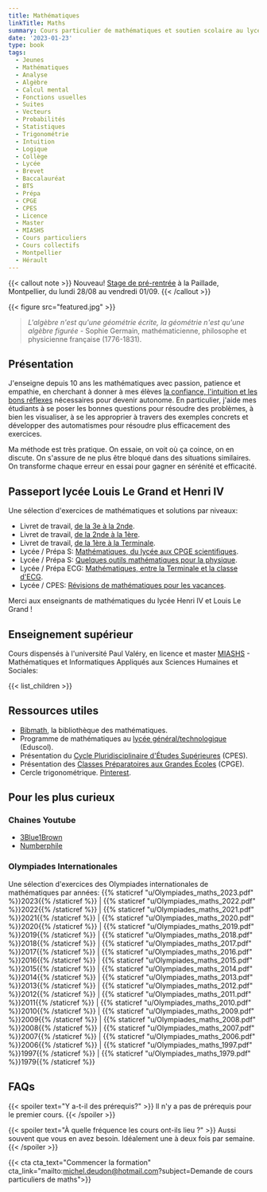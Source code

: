 ```yaml
---
title: Mathématiques
linkTitle: Maths
summary: Cours particulier de mathématiques et soutien scolaire au lycée à Montpellier. Cours d'analyse, d'algèbre, statistiques et programmation en licence/master MIASHS.
date: '2023-01-23'
type: book
tags:
  - Jeunes
  - Mathématiques
  - Analyse
  - Algèbre
  - Calcul mental
  - Fonctions usuelles
  - Suites
  - Vecteurs
  - Probabilités
  - Statistiques
  - Trigonométrie
  - Intuition
  - Logique
  - Collège
  - Lycée
  - Brevet
  - Baccalauréat
  - BTS
  - Prépa
  - CPGE
  - CPES
  - Licence
  - Master
  - MIASHS
  - Cours particuliers
  - Cours collectifs
  - Montpellier
  - Hérault
---
```


{{< callout note >}}
Nouveau! <a href="https://www.mtpcours.fr/en/p/stage-maths-montpellier/">Stage de pré-rentrée</a> à la Paillade, Montpellier, du lundi 28/08 au vendredi 01/09.
{{< /callout >}}

{{< figure src="featured.jpg" >}}

> <i> L'algèbre n'est qu'une géométrie écrite, la géométrie n'est qu'une algèbre figurée </i> - Sophie Germain, mathématicienne, philosophe et physicienne française (1776-1831).

## Présentation

J'enseigne depuis 10 ans les mathématiques avec passion, patience et empathie, en cherchant à donner à mes élèves [la confiance, l'intuition et les bons réflexes](https://www.mtpcours.fr/p/7-astuces-pour-progresser-en-maths/) nécessaires pour devenir autonome. En particulier, j'aide mes étudiants à se poser les bonnes questions pour résoudre des problèmes, à bien les visualiser, à se les approprier à travers des exemples concrets et développer des automatismes pour résoudre plus efficacement des exercices.

Ma méthode est très pratique. On essaie, on voit où ça coince, on en discute. On s'assure de ne plus être bloqué dans des situations similaires. On transforme chaque erreur en essai pour gagner en sérénité et efficacité.

## Passeport lycée Louis Le Grand et Henri IV

Une sélection d'exercices de mathématiques et solutions par niveaux:
- Livret de travail, [de la 3e à la 2nde](https://www.louislegrand.fr/wp-content/uploads/2021/07/Livret-3eme-2nde.pdf).
- Livret de travail, [de la 2nde à la 1ère](https://lycee-henri4.com/wp-content/uploads/2023/06/Livret-2nde-1ere.pdf).
- Livret de travail, [de la 1ère à la Terminale](https://lycee-henri4.com/wp-content/uploads/2023/06/Livret-1ere-Term.pdf).
- Lycée / Prépa S: [Mathématiques, du lycée aux CPGE scientifiques](https://www.louislegrand.fr/wp-content/uploads/2022/02/EXOS-TERMINALE3-3-AVECDESSIN-2.pdf).
- Lycée / Prépa S: [Quelques outils mathématiques pour la physique](https://lycee-henri4.com/wp-content/uploads/2023/06/poly-MPSI2023.pdf).
- Lycée / Prépa ECG: [Mathématiques, entre la Terminale et la classe d'ECG](https://lycee-henri4.com/wp-content/uploads/2022/07/ECG1-MATHS.pdf).
- Lycée / CPES: [Révisions de mathématiques pour les vacances](https://lycee-henri4.com/wp-content/uploads/2022/07/CPES-MATHS.pdf).

Merci aux enseignants de mathématiques du lycée Henri IV et Louis Le Grand !

## Enseignement supérieur

Cours dispensés à l'université Paul Valéry, en licence et master [MIASHS](https://ufr6.www.univ-montp3.fr/fr/licence_miashs) - Mathématiques et Informatiques Appliqués aux Sciences Humaines et Sociales:

{{< list_children >}}

## Ressources utiles

- [Bibmath](https://www.bibmath.net/), la bibliothèque des mathématiques.
- Programme de mathématiques au [lycée général/technologique](https://eduscol.education.fr/1723/programmes-et-ressources-en-mathematiques-voie-gt) (Eduscol).
- Présentation du [Cycle Pluridisciplinaire d'Études Supérieures](https://www.enseignementsup-recherche.gouv.fr/fr/le-cycle-pluridisciplinaire-d-etudes-superieures-84197) (CPES).
- Présentation des [Classes Préparatoires aux Grandes Écoles](https://www.enseignementsup-recherche.gouv.fr/fr/classes-preparatoires-aux-grandes-ecoles-cpge-46496) (CPGE).
- Cercle trigonométrique. [Pinterest](https://i.pinimg.com/736x/19/f5/b3/19f5b354491a16b870ef4108e909a258--animation.jpg).

## Pour les plus curieux

### Chaines Youtube
- [3Blue1Brown](https://www.youtube.com/c/3blue1brown)
- [Numberphile](https://www.youtube.com/user/Numberphile)

### Olympiades Internationales
Une sélection d'exercices des Olympiades internationales de mathématiques par années:
{{% staticref "u/Olympiades_maths_2023.pdf" %}}2023{{% /staticref %}} |
{{% staticref "u/Olympiades_maths_2022.pdf" %}}2022{{% /staticref %}} |
{{% staticref "u/Olympiades_maths_2021.pdf" %}}2021{{% /staticref %}} |
{{% staticref "u/Olympiades_maths_2020.pdf" %}}2020{{% /staticref %}} |
{{% staticref "u/Olympiades_maths_2019.pdf" %}}2019{{% /staticref %}} |
{{% staticref "u/Olympiades_maths_2018.pdf" %}}2018{{% /staticref %}} |
{{% staticref "u/Olympiades_maths_2017.pdf" %}}2017{{% /staticref %}} |
{{% staticref "u/Olympiades_maths_2016.pdf" %}}2016{{% /staticref %}} |
{{% staticref "u/Olympiades_maths_2015.pdf" %}}2015{{% /staticref %}} |
{{% staticref "u/Olympiades_maths_2014.pdf" %}}2014{{% /staticref %}} |
{{% staticref "u/Olympiades_maths_2013.pdf" %}}2013{{% /staticref %}} |
{{% staticref "u/Olympiades_maths_2012.pdf" %}}2012{{% /staticref %}} |
{{% staticref "u/Olympiades_maths_2011.pdf" %}}2011{{% /staticref %}} |
{{% staticref "u/Olympiades_maths_2010.pdf" %}}2010{{% /staticref %}} |
{{% staticref "u/Olympiades_maths_2009.pdf" %}}2009{{% /staticref %}} |
{{% staticref "u/Olympiades_maths_2008.pdf" %}}2008{{% /staticref %}} |
{{% staticref "u/Olympiades_maths_2007.pdf" %}}2007{{% /staticref %}} |
{{% staticref "u/Olympiades_maths_2006.pdf" %}}2006{{% /staticref %}} |
{{% staticref "u/Olympiades_maths_1997.pdf" %}}1997{{% /staticref %}} |
{{% staticref "u/Olympiades_maths_1979.pdf" %}}1979{{% /staticref %}}

## FAQs

{{< spoiler text="Y a-t-il des prérequis?" >}}
Il n'y a pas de prérequis pour le premier cours.
{{< /spoiler >}}

{{< spoiler text="À quelle fréquence les cours ont-ils lieu ?" >}}
Aussi souvent que vous en avez besoin. Idéalement une à deux fois par semaine.
{{< /spoiler >}}

{{< cta cta_text="Commencer la formation" cta_link="mailto:michel.deudon@hotmail.com?subject=Demande de cours particuliers de maths">}}